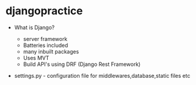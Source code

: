 # djangopractice

- What is Django?
  - server framework
  - Batteries included
  - many inbuilt packages
  - Uses MVT
  - Build API's using DRF (Django Rest Framework)
  
  
- settings.py - configuration file for middlewares,database,static files etc
